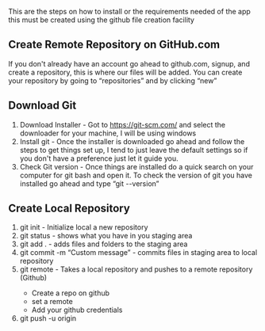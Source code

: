 This are the steps on how to install or the requirements needed of the app this must be created using the github file creation facility


## Create Remote Repository on GitHub.com

If you don't already have an account go ahead to github.com, signup, and create a repository, this is where our files will be added. 
You can create your repository by going to “repositories” and by clicking “new”



## Download Git

1. Download Installer - Got to https://git-scm.com/ and select the downloader for your machine, I will be using windows
2. Install git - Once the installer is downloaded go ahead and follow the steps to get things set up, I tend to just leave the default settings so if you don't have a preference just let it guide you.
3. Check Git version - Once things are installed do a quick search on your computer for git bash and open it. To check the version of git you have installed go ahead and type “git --version”
  
## Create Local Repository

1. git init -  Initialize local a new repository
2. git status - shows what you have in you staging area
3. git add . - adds files and folders to the staging area
4. git commit -m “Custom message” - commits files in staging area to local repository
5. git remote <remote url> - Takes a local repository and pushes to a remote repository (Github)
   * Create a repo on github
   * set a remote 
   * Add your github credentials
6. git push -u origin <branch name>
